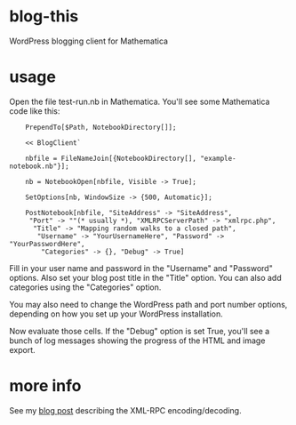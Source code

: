blog-this
=========

WordPress blogging client for Mathematica

usage
=====

Open the file test-run.nb in Mathematica.  You'll see some Mathematica code like this:

        PrependTo[$Path, NotebookDirectory[]];

        << BlogClient`

        nbfile = FileNameJoin[{NotebookDirectory[], "example-notebook.nb"}];

        nb = NotebookOpen[nbfile, Visible -> True];

        SetOptions[nb, WindowSize -> {500, Automatic}];

        PostNotebook[nbfile, "SiteAddress" -> "SiteAddress", 
         "Port" -> ""(* usually *), "XMLRPCServerPath" -> "xmlrpc.php", 
          "Title" -> "Mapping random walks to a closed path", 
           "Username" -> "YourUsernameHere", "Password" -> "YourPasswordHere", 
            "Categories" -> {}, "Debug" -> True]

Fill in your user name and password in the "Username" and "Password" options.  Also set your blog post title in the "Title" option.
You can also add categories using the "Categories" option.

You may also need to change the WordPress path and port number options, depending on how you set up your WordPress installation.

Now evaluate those cells.  If the "Debug" option is set True, you'll see a bunch of log messages showing the progress of the HTML and image export.


more info
=========

See my [blog post](http://paul-jean.github.io/2011/02/11/weblog-client.html) describing the XML-RPC encoding/decoding.


